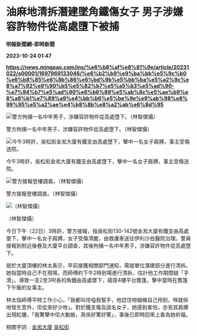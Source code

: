 # 油麻地清拆潛建墜角鐵傷女子 男子涉嫌容許物件從高處墮下被捕
**明報新聞網-即時新聞**

**2023-10-24 01:47**

**https://news.mingpao.com/ins/%e6%b8%af%e8%81%9e/article/20231022/s00001/1697969133046/%e6%b2%b9%e9%ba%bb%e5%9c%b0%e6%b8%85%e6%8b%86%e6%bd%9b%e5%bb%ba%e5%a2%9c%e8%a7%92%e9%90%b5%e5%82%b7%e5%a5%b3%e5%ad%90-%e7%94%b7%e5%ad%90%e6%b6%89%e5%ab%8c%e5%ae%b9%e8%a8%b1%e7%89%a9%e4%bb%b6%e5%be%9e%e9%ab%98%e8%99%95%e5%a2%ae%e4%b8%8b%e8%a2%ab%e6%8d%95**

![警方拘捕一名中年男子，涉嫌容許物件從高處墮下。（林智傑攝）](https://fs.mingpao.com/ins/20231022/s00001/64ba06a89f1dd54f0643d5546a0f9698.jpg)

警方拘捕一名中年男子，涉嫌容許物件從高處墮下。（林智傑攝）

![今午3時許，吳松街金淞大廈有鐵支由高處墮下，擊中一名女子肩膊，事主受傷送院。](https://fs.mingpao.com/ins/20231022/s00001/64b88922b8b5b9f8d3055b40b2e426f8.jpg)

今午3時許，吳松街金淞大廈有鐵支由高處墮下，擊中一名女子肩膊，事主受傷送院。

![警方接報登樓調查。（林智傑攝）](https://fs.mingpao.com/ins/20231022/s00001/64b8e74fe26dee5ab0a896760a9773f9.jpg)

警方接報登樓調查。（林智傑攝）

![（林智傑攝）](https://fs.mingpao.com/ins/20231022/s00001/64b9956ab538dd1598498eb9d90e936e.jpg)

（林智傑攝）

今日下午（22日）3時許，警方接報，指吳松街130-142號金淞大廈有鐵支由高處墜下，擊中一名女子肩膊，女子受傷清醒，由救護車送往伊利沙伯醫院治理。警員接報到附近後巷及大廈平台調查，其後拘捕一名中年男子，涉嫌容許物件從高處墮下。

居於大廈頂樓的林太表示，早前接獲相關部門通知，需就單位潛建部分進行清拆。她指當時自己不在現場，而師傅約下午2時到場進行清拆，估計他工作期間疑「手滑」，導致一支2至3呎長的角鐵由高處墜下，插穿4樓平台簷篷，擊中當時在簷篷下午飯的女事主。

林太指師傅平時工作小心，「我都叫佢嗌我幫手，他諗住咁細條自己拎到，咪就係咁發生意外，佢從來好少咁」。對於鐵支傷及該名女子，她感到害怕，亦見其肩膊出現紅腫，「我驚擊中佢大動脈，真係好驚好驚」，事後已即時回來上香為她祈福。

相關字詞﹕[金淞大廈](https://news.mingpao.com/ins/%e6%b8%af%e8%81%9e/article/20231022/s00001/php/search2.php?pnssection=all&inssection=all&searchtype=A&keywords=%E9%87%91%E6%B7%9E%E5%A4%A7%E5%BB%88) [吳松街](https://news.mingpao.com/ins/%e6%b8%af%e8%81%9e/article/20231022/s00001/php/search2.php?pnssection=all&inssection=all&searchtype=A&keywords=%E5%90%B3%E6%9D%BE%E8%A1%97)